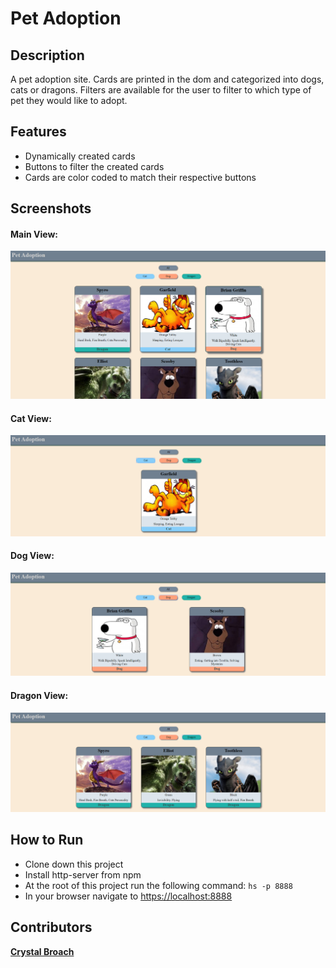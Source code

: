 # Pet Adoption

## Description

A pet adoption site.  Cards are printed in the dom and categorized into dogs, cats or dragons.  Filters are available for the user to filter to which type of pet they would like to adopt.

## Features

- Dynamically created cards
- Buttons to filter the created cards
- Cards are color coded to match their respective buttons

## Screenshots

#### Main View:

![Main View](https://raw.githubusercontent.com/broach44/pet-adoption/master/screenshots/main-view.PNG)

#### Cat View:

![Cat View](https://raw.githubusercontent.com/broach44/pet-adoption/master/screenshots/cat-view.PNG)

#### Dog View:

![Dog View](https://raw.githubusercontent.com/broach44/pet-adoption/master/screenshots/dog-view.PNG)

#### Dragon View:

![Dragon View](https://raw.githubusercontent.com/broach44/pet-adoption/master/screenshots/dragon-view.PNG)

## How to Run

- Clone down this project
- Install http-server from npm
- At the root of this project run the following command: `hs -p 8888`
- In your browser navigate to [https://localhost:8888](https://localhost:8888)

## Contributors

[**Crystal Broach**](https://github.com/broach44)